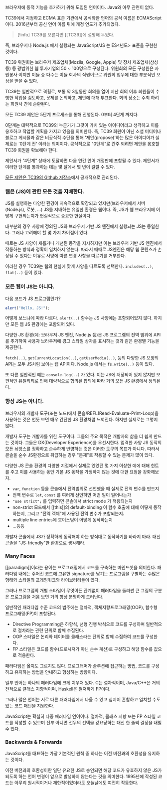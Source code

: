 브라우저에 동적 기능을 추가하기 위해 도입된 언어이다. Java와 아무 관련이 없다.

TC39에서 지정하고 ECMA 표준 기관에서 공식화한 언어의 공식 이름은 ECMAScript이다. 2016년부터 공신 언어 이름 뒤에 개정 연도가 추가되었다.

> [!info] TC39를 모른다면 [[TC39]]에 설명해 두었다.

즉, 브라우저나 Node.js 에서 실행되는 JavaScript/JS 는 ES<년도> 표준을 구현한 것이다.

TC39 위원회는 브라우저 제조업체(Mozila, Google, Apple) 및 장치 제조업체(삼성 등) 등 광범위한 웹 투자기업의 50 ~ 100명으로 구성된다. 위원회의 모든 구성원은 자원봉사 이지만 이들 중 다수는 이들 회사의 직원이므로 위원회 업무에 대한 부분적인 보상을 받을 수 있다.

TC39는 일반적으로 격월로, 보통 약 3일동안 회의를 열어 지난 회의 이후 회원들이 수행한 작업을 검토하고, 문제를 논의하고, 제안에 대해 투표한다. 회의 장소는 주최 하려는 회원사 간에 순환된다.

모든 TC39 제안은 5단계 프로세스를 통해 진행된다. 0부터 4단계 까지다.

0단계는 대략적으로 TC39의 누군가가 그것이 가치 있는 아이디어라고 생각하고 이를 옹호하고 작업할 계획을 가지고 있음을 의미한다. 즉, TC39 회원이 아닌 소셜 미디어나 블로그 게시물과 같은 비공식적 수단을 통해 '제안(propose)'하는 많은 아이디어가 실제로는 '0단계 전' 이라는 의미이다. 공식적으로 "0단계"로 간주 되려면 제안을 옹호할 TC39 회원을 확보해야 한다.

제안서가 "4단계" 상태에 도달하면 다음 연간 언어 개정판에 포함될 수 있다. 제안서가 이러한 단계를 통과하는 데는 몇 달에서 몇 년이 걸릴 수 있다.

[모든 제안은 TC39의 Github 저장소](https://github.com/tc39/proposals)에서 공개적으로 관리된다.

### 웹은 (JS)에 관한 모든 것을 지배한다.
JS를 실행하는 다양한 환경이 지속적으로 확장되고 있지만(브라우저에서 서버(Node.js), 로봇, ...) JS를 지배하는 유일한 환경은 웹이다. 즉, JS가 웹 브라우저에 어떻게 구현되는지가 현실적으로 중요한 현실이다.

대부분의 경우 사양에 정의된 JS와 브라우저 기반 JS 엔진에서 실행되는 JS는 동일한다. 그러나 고려해야 할 몇 가지 차이점이 있다.

때로는 JS 사양이 새롭거나 개선된 동작을 지시하지만 이는 브라우저 기반 JS 엔진에서 작동하는 방식과 정확이 일치하지 않는다. 따라서 때때로 JS엔진은 해당 웹 콘텐츠가 손상될 수 있다는 이유로 사양에 따른 변경 사항을 따르기를 거부한다.

이러한 경우 TC39는 웹의 현실에 맞게 사양을 따르도록 선택한다. `includes(..)`, `flat(..)` 등이 있다.

### 모든 웹이 JS는 아니다.
다음 코드가 JS 프로그램인가?
```javascript
alert("Hello, JS!");
```
어떻게 보느냐에 따라 다르다. `alert(..)` 함수는 JS 사양에는 포함되어있지 않다. 하지만 모든 웹 JS 환경에는 포함되어 있다. 

다양한 JS 환경(예: 브라우저 JS 엔진, Node.js 등)은 JS 프로그램의 전역 범위에 API를 추가하여 사용자 브라우저에 경고 스타일 상자를 표시하는 것과 같은 환경별 기능을 제공한다.

`fetch(..)`, `getCurrentLocation(..)`, `getUserMedia(..)`, 등의 다양한 JS 모양의 API는 모두 JS처럼 보이는 웹 API이다. Node.js 에서는 `fs.write(..)` 등이 있다.

또 다른 일반적인 예는 `console.log(..)` 가 있다. 이는 JS에 저장되어 있지 않지만 보편적인 유틸리티로 인해 대략적으로 합의된 합의에 따라 거의 모든 JS 환경에서 정의된다.

### 항상 JS는 아니다.
브라우저의 개발자 도구(또는 노드)에서 콘솔/REFL(Read-Evaluate-Print-Loop)을 사용하는 것은 언뜻 보면 매우 간단한 JS 환경처럼 느껴진다. 하지만 실제로는 그렇지 않다.

개발자 도구는 개발자를 위한 도구이다. 그들의 주요 목적은 개발자의 삶을 더 쉽게 만드는 것이다. 그들은 DX(Developer Experience)를 우선시한다. 엄격한 사양 JS 동작의 모든 뉘앙스를 정확하고 순수하게 반영하는 것은 이러한 도구의 목표가 아니다. 따라서 콘솔을 순수 JS환경으로 취급하는 경우 "문제"로 작용할 수 있는 문제가 많이 있다.

다양한 JS 콘솔 환경의 다양한 지점에서 실제로 있었던 몇 가지 이상한 예에 대해 힌트를 주고 이를 사용하는 동안 기본 JS 동작을 가정하지 않는 것에 대한 요점을 강화해보자.
- `var`, `function` 등을 콘솔에서 전역범위로 선언했을 때 실제로 전역 변수를 만드지
- 전역 변수로 `let`, `const` 를 여러개 선언하면 어떤 일이 일어나는가
- `"use strict";` 를 입력하면 콘솔에서 strict mode 가 적용되는지
- non-strict 모드에서 [[this]]의 default-binding 이 함수 호출에 대해 어떻게 동작하는지, 그리고 "전역 객체"에 사용된 전역 변수가 포함되는지.
- multiple line entries에 호이스팅이 어떻게 동작하는지
- ...등등

개발자 콘솔에서 JS가 정확하게 동작해야 하는 방식대로 동작하기를 바라지 마라. 대신 콘솔을 "JS-friendly"한 환경으로 생각해라.
### Many Faces
[[paradigm]]이라는 용어는 프로그래밍에서 코드를 구축하는 마인드셋을 의미한다. 패러다임 내에는 주어진 코드에 고유한 signature를 남기는 프로그램을 구별하는 수많은 형태와 스타일의 프레임워크와 라이브러리들이 있다.

그러나 프로그램의 개별 스타일이 무엇이든 관계없이 패러다임을 둘러싼 큰 그림의 구분은 프로그램을 처음 보면 거의 항상 분명하게 드러난다.

일반적인 패러다임 수준 코드의 범주에는 절차적, 객체지향프로그래밍(OOP), 함수형 프로그래밍(FP)이 포함된다.
- Directive Programming은 하향식, 선형 진행 박식으로 코드를 구성하며 일반적으로 절차라는 관련 단위로 함께 수집된다.
- OOP 스타일은 논리와 데이터를 클래스라는 단위로 함께 수집하여 코드를 구성한다.
- FP 스타일은 코드를 함수(프로시저가 아닌 순수 계산)로 구성하고 해당 함수를 값으로 적용한다.

패러다임은 옳지도 그르지도 않다. 프로그래머가 솔루션에 접근하는 방법, 코드를 구성하고 유지하는 방법을 안내하고 형성하는 방향이다.

일부 언어는 하나의 패러다임에 크게 치우쳐 있다. C는 절차적이며, Java/C++은 거의 전적으로 클래스 지향적이며, Haskell은 철저하게 FP이다.

그러나 많은 언어는 서로 다른 패러다임에서 나올 수 있고 심지어 혼합하고 일치할 수도 있는 코드 패턴을 지원한다.

JavaScript는 확실히 다중 패러다임 언어이다. 절차적, 클래스 지향 또는 FP 스타일 코드를 작성할 수 있으며 전부 아니면 전무의 선택을 강요당하는 대신 한 줄씩 결정을 내릴 수 있다.

### Backwards & Forwards
JavaScript를 대표하는 가장 기본적인 원칙 중 하나는 이전 버전과의 호환성을 유지하는 것이다.

이전 버전과의 호환성이란 일단 유요한 JS로 승인되면 해당 코드가 유효하지 않은 JS가 되도록 하는 언어 변경이 앞으로 발생하지 않는다는 것을 의미한다. 1995년에 작성된 코드는 아무리 원시적이거나 제한적이었더라도 오늘날에도 여전히 작동한다.

